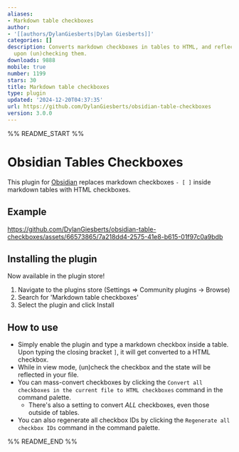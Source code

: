 ```yaml
---
aliases:
- Markdown table checkboxes
author:
- '[[authors/DylanGiesberts|Dylan Giesberts]]'
categories: []
description: Converts markdown checkboxes in tables to HTML, and reflects the state
  upon (un)checking them.
downloads: 9888
mobile: true
number: 1199
stars: 30
title: Markdown table checkboxes
type: plugin
updated: '2024-12-20T04:37:35'
url: https://github.com/DylanGiesberts/obsidian-table-checkboxes
version: 3.0.0
---
```


%% README_START %%

# Obsidian Tables Checkboxes
This plugin for [Obsidian](https://obsidian.md) replaces markdown checkboxes `- [ ]` inside markdown tables with HTML checkboxes.

## Example
https://github.com/DylanGiesberts/obsidian-table-checkboxes/assets/66573865/7a218dd4-2575-41e8-b615-01f97c0a9bdb

## Installing the plugin
Now available in the plugin store!
1. Navigate to the plugins store (Settings => Community plugins -> Browse)
2. Search for 'Markdown table checkboxes'
3. Select the plugin and click Install

## How to use
- Simply enable the plugin and type a markdown checkbox inside a table. Upon typing the closing bracket `]`, it will get converted to a HTML checkbox.
- While in view mode, (un)check the checkbox and the state will be reflected in your file.
- You can mass-convert checkboxes by clicking the `Convert all checkboxes in the current file to HTML checkboxes` command in the command palette.
  - There's also a setting to convert *ALL* checkboxes, even those outside of tables.
- You can also regenerate all checkbox IDs by clicking the `Regenerate all checkbox IDs` command in the command palette.


%% README_END %%